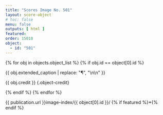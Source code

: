 ```yaml
---
title: "Scores Image No. 501"
layout: score-object
# toc: false
menu: false
outputs: [ html ]
featured: 
order: 15010
object:
  - id: "501"
---
```


{% for obj in objects.object_list %}
{% if obj.id == object[0].id %}

{{ obj.extended_caption | replace: "¶", "\n\n" }}

{{ obj.credit }} {.object-credit}

{% endif %}
{% endfor %}

<div class="object-credit object-url is-print-only">

{{ publication.url }}image-index/{{ object[0].id }}/ {% if featured %}*{% endif %}

</div>
